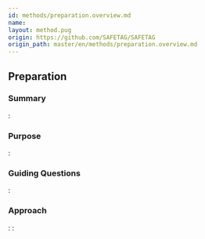 ```yaml
---
id: methods/preparation.overview.md
name: 
layout: method.pug
origin: https://github.com/SAFETAG/SAFETAG
origin_path: master/en/methods/preparation.overview.md
---
```


## Preparation

### Summary
:[](../document_matter/preparation/summary.md)
### Purpose
:[](../document_matter/preparation/purpose.md)
### Guiding Questions
:[](../document_matter/preparation/guiding_questions.md)
### Approach
:[](../document_matter/preparation/approaches.md)
:[](../references/footnotes.md)
